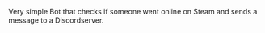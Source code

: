 Very simple Bot that checks if someone went online on Steam and sends a message to a Discordserver.
